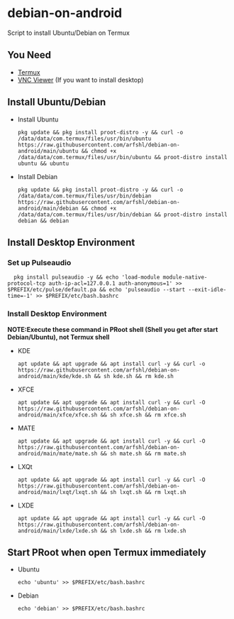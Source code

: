 # debian-on-android
Script to install Ubuntu/Debian on Termux
## You Need
- [Termux](https://f-droid.org/packages/com.termux)
- [VNC Viewer](https://play.google.com/store/apps/details?id=com.realvnc.viewer.android) (If you want to install desktop)
## Install Ubuntu/Debian
- Install Ubuntu

      pkg update && pkg install proot-distro -y && curl -o /data/data/com.termux/files/usr/bin/ubuntu https://raw.githubusercontent.com/arfshl/debian-on-android/main/ubuntu && chmod +x /data/data/com.termux/files/usr/bin/ubuntu && proot-distro install ubuntu && ubuntu

- Install Debian

      pkg update && pkg install proot-distro -y && curl -o /data/data/com.termux/files/usr/bin/debian https://raw.githubusercontent.com/arfshl/debian-on-android/main/debian && chmod +x /data/data/com.termux/files/usr/bin/debian && proot-distro install debian && debian

## Install Desktop Environment
### Set up Pulseaudio

      pkg install pulseaudio -y && echo 'load-module module-native-protocol-tcp auth-ip-acl=127.0.0.1 auth-anonymous=1' >> $PREFIX/etc/pulse/default.pa && echo 'pulseaudio --start --exit-idle-time=-1' >> $PREFIX/etc/bash.bashrc

### Install Desktop Environment
**NOTE:Execute these command in PRoot shell (Shell you get after start Debian/Ubuntu), not Termux shell**
- KDE 

      apt update && apt upgrade && apt install curl -y && curl -o https://raw.githubusercontent.com/arfshl/debian-on-android/main/kde/kde.sh && sh kde.sh && rm kde.sh

- XFCE

      apt update && apt upgrade && apt install curl -y && curl -O https://raw.githubusercontent.com/arfshl/debian-on-android/main/xfce/xfce.sh && sh xfce.sh && rm xfce.sh

- MATE

      apt update && apt upgrade && apt install curl -y && curl -O https://raw.githubusercontent.com/arfshl/debian-on-android/main/mate/mate.sh && sh mate.sh && rm mate.sh

- LXQt

      apt update && apt upgrade && apt install curl -y && curl -O https://raw.githubusercontent.com/arfshl/debian-on-android/main/lxqt/lxqt.sh && sh lxqt.sh && rm lxqt.sh

- LXDE

      apt update && apt upgrade && apt install curl -y && curl -O https://raw.githubusercontent.com/arfshl/debian-on-android/main/lxde/lxde.sh && sh lxde.sh && rm lxde.sh

## Start PRoot when open Termux immediately
- Ubuntu

      echo 'ubuntu' >> $PREFIX/etc/bash.bashrc

- Debian

      echo 'debian' >> $PREFIX/etc/bash.bashrc



